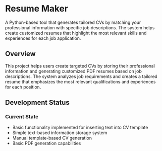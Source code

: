 # Resume Maker

A Python-based tool that generates tailored CVs by matching your professional information with specific job descriptions. The system helps create customized resumes that highlight the most relevant skills and experiences for each job application.

## Overview

This project helps users create targeted CVs by storing their professional information and generating customized PDF resumes based on job descriptions. The system analyzes job requirements and creates a tailored resume that emphasizes the most relevant qualifications and experiences for each position.

## Development Status

### Current State

- Basic functionality implemented for inserting text into CV template
- Simple text-based information storage system
- Manual template-based CV generation
- Basic PDF generation capabilities